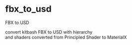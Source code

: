 # fbx_to_usd
FBX to USD

convert kitbash FBX to USD with hierarchy<br>
and shaders converted from Principled Shader to MaterialX

